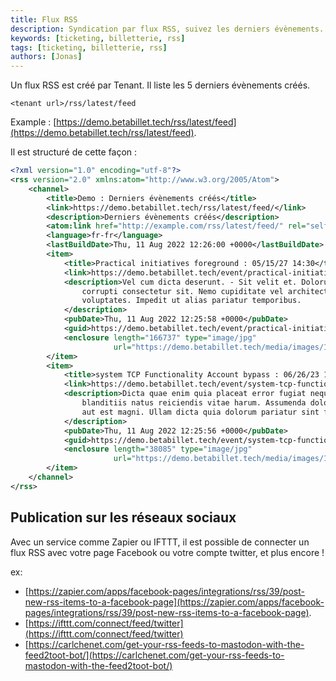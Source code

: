 ```yaml
---
title: Flux RSS
description: Syndication par flux RSS, suivez les derniers évènements.
keywords: [ticketing, billetterie, rss]
tags: [ticketing, billetterie, rss]
authors: [Jonas]
---
```


Un flux RSS est créé par Tenant. Il liste les 5 derniers évènements créés.

```
<tenant url>/rss/latest/feed
```
Example :
 [https://demo.betabillet.tech/rss/latest/feed](https://demo.betabillet.tech/rss/latest/feed).


Il est structuré de cette façon :

```xml
<?xml version="1.0" encoding="utf-8"?>
<rss version="2.0" xmlns:atom="http://www.w3.org/2005/Atom">
    <channel>
        <title>Demo : Derniers évènements créés</title>
        <link>https://demo.betabillet.tech/rss/latest/feed/</link>
        <description>Derniers évènements créés</description>
        <atom:link href="http://example.com/rss/latest/feed/" rel="self"></atom:link>
        <language>fr-fr</language>
        <lastBuildDate>Thu, 11 Aug 2022 12:26:00 +0000</lastBuildDate>
        <item>
            <title>Practical initiatives foreground : 05/15/27 14:30</title>
            <link>https://demo.betabillet.tech/event/practical-initiatives-foreground-051527-1830/</link>
            <description>Vel cum dicta deserunt. - Sit velit et. Dolorum perspiciatis magnam mollitia libero amet
                corrupti consectetur sit. Nemo cupiditate vel architecto alias dolores dolor quisquam perferendis
                voluptates. Impedit ut alias pariatur temporibus.
            </description>
            <pubDate>Thu, 11 Aug 2022 12:25:58 +0000</pubDate>
            <guid>https://demo.betabillet.tech/event/practical-initiatives-foreground-051527-1830/</guid>
            <enclosure length="166737" type="image/jpg"
                       url="https://demo.betabillet.tech/media/images/1080_pEFtyVm.med"></enclosure>
        </item>
        <item>
            <title>system TCP Functionality Account bypass : 06/26/23 14:30</title>
            <link>https://demo.betabillet.tech/event/system-tcp-functionality-account-bypass-062623-1830/</link>
            <description>Dicta quae enim quia placeat error fugiat neque. - Aspernatur ut esse ducimus. Quae nam
                blanditiis natus reiciendis vitae harum. Assumenda dolor animi. Et assumenda sapiente blanditiis fuga
                aut est magni. Ullam dicta quia dolorum pariatur sint fugiat aliquid similique rerum.
            </description>
            <pubDate>Thu, 11 Aug 2022 12:25:56 +0000</pubDate>
            <guid>https://demo.betabillet.tech/event/system-tcp-functionality-account-bypass-062623-1830/</guid>
            <enclosure length="38085" type="image/jpg"
                       url="https://demo.betabillet.tech/media/images/1080_Yx3xFuJ.med"></enclosure>
        </item>
    </channel>
</rss>
```

## Publication sur les réseaux sociaux


Avec un service comme Zapier ou IFTTT, il est possible de connecter un flux RSS avec votre page Facebook ou votre compte twitter, et plus encore !

ex:

- [https://zapier.com/apps/facebook-pages/integrations/rss/39/post-new-rss-items-to-a-facebook-page](https://zapier.com/apps/facebook-pages/integrations/rss/39/post-new-rss-items-to-a-facebook-page).
- [https://ifttt.com/connect/feed/twitter](https://ifttt.com/connect/feed/twitter)
- [https://carlchenet.com/get-your-rss-feeds-to-mastodon-with-the-feed2toot-bot/](https://carlchenet.com/get-your-rss-feeds-to-mastodon-with-the-feed2toot-bot/)
